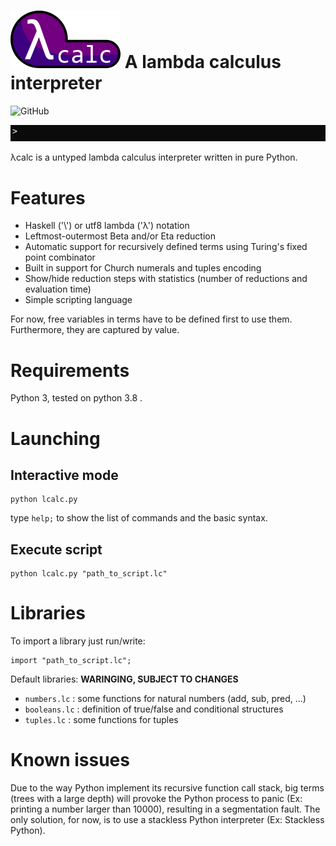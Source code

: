 # ![](logo.png) A lambda calculus interpreter 

![GitHub](https://img.shields.io/github/license/smallcluster/Lcalc?logo=Github)

![](recursive.gif)

λcalc is a untyped lambda calculus interpreter written in pure Python.


# Features

- Haskell ('\\') or utf8 lambda ('λ') notation
- Leftmost-outermost Beta and/or Eta reduction
- Automatic support for recursively defined terms using Turing's fixed point combinator
- Built in support for Church numerals and tuples encoding
- Show/hide reduction steps with statistics (number of reductions and evaluation time)
- Simple scripting language

For now, free variables in terms have to be defined first to use them. Furthermore, they are captured by value.

# Requirements

Python 3, tested on python 3.8 .

# Launching

## Interactive mode

```
python lcalc.py
```
type ``help;`` to show the list of commands and the basic syntax.
## Execute script

```
python lcalc.py "path_to_script.lc"
```

# Libraries

To import a library just run/write:
```
import "path_to_script.lc";
```
Default libraries:
**WARINGING, SUBJECT TO CHANGES**
- ``numbers.lc`` : some functions for natural numbers (add, sub, pred, ...)
- ``booleans.lc`` : definition of true/false and conditional structures
- ``tuples.lc`` : some functions for tuples

# Known issues

Due to the way Python implement its recursive function call stack, big terms (trees with a large depth) will provoke the Python process to panic (Ex: printing a number larger than 10000), resulting in a segmentation fault. The only solution, for now, is to use a stackless Python interpreter (Ex: Stackless Python). 

